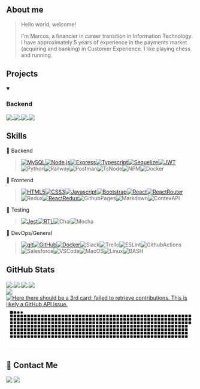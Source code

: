 ## About me

>Hello world, welcome!
>
>I'm Marcos, a financier in career transition in Information Technology.
>I have approximately 5 years of experience in the payments market (acquiring and banking) in Customer Experience. I like playing chess and running.

## Projects
 
<details open>
<summary><h3> Backend</h3></summary>
 

<a href="https://github.com/dopimentel/backend-trybe-futebol-clube#gh-dark-mode-only">
  <img height=150 align="center" src="https://github-readme-stats.vercel.app/api/pin/?username=dopimentel&repo=backend-trybe-futebol-clube&theme=dark#gh-dark-mode-only" />
</a>
<a href="https://github.com/dopimentel/backend-trybe-futebol-clube#gh-light-mode-only">
  <img height=150 align="center" src="https://github-readme-stats.vercel.app/api/pin/?username=dopimentel&repo=backend-trybe-futebol-clube&theme=light#gh-light-mode-only" />
</a>



<a href="https://github.com/dopimentel/backend-trybers-and-dragons#gh-dark-mode-only">
  <img height=150 align="center" src="https://github-readme-stats.vercel.app/api/pin/?username=dopimentel&repo=backend-trybers-and-dragons&theme=dark#gh-dark-mode-only" />
</a>
<a href="https://github.com/dopimentel/backend-trybers-and-dragons#gh-light-mode-only">
  <img height=150 align="center" src="https://github-readme-stats.vercel.app/api/pin/?username=dopimentel&repo=backend-trybers-and-dragons&theme=light#gh-light-mode-only" />
</a>


</details>

## Skills

📍 Backend
> [![MySQL][MySQL]][MySQL-url][![Node.js][Node.js]][Node.js-url][![Express][Express]][Express-url][![Typescript][Typescript]][Typescript-url][![Sequelize][Sequelize]][Sequelize-url][![JWT][JWT]][JWT-url]![Python][Python]![Railway][Railway]![Postman][Postman]![TsNode][TsNode]![NPM][NPM]![Docker]

<!-- BACK-END -->
[MySQL]: https://img.shields.io/badge/mysql-4479A1?style=for-the-badge&logo=mysql&logoColor=white
[MySQL-url]: https://dev.mysql.com/doc/
[Node.js]: https://img.shields.io/badge/node.js-339933?style=for-the-badge&logo=node.js&logoColor=white
[Node.js-url]: https://nodejs.org/
[Typescript]: https://img.shields.io/badge/typescript-3178C6?style=for-the-badge&logo=typescript&logoColor=white
[Typescript-url]: https://www.typescriptlang.org/
[Typescript-url]: https://www.typescriptlang.org/
[Docker]: https://img.shields.io/badge/docker-2496ED?style=for-the-badge&logo=docker&logoColor=white
[Docker-url]: https://www.docker.com/
[Sequelize]: https://img.shields.io/badge/Sequelize-52B0E7?style=for-the-badge&logo=Sequelize&logoColor=white
[Sequelize-url]: https://github.com/dopimentel/back-end-trybe-futebol-clube
[Express]: https://img.shields.io/badge/Express%20js-000000?style=for-the-badge&logo=express&logoColor=white
[Express-url]: https://github.com/dopimentel/back-end-trybe-futebol-clube
[JWT]: https://img.shields.io/badge/JWT-000000?style=for-the-badge&logo=JSON%20web%20tokens&logoColor=white
[JWT-url]: https://github.com/dopimentel/back-end-trybe-futebol-clube
[Python]: https://img.shields.io/badge/python-3670A0?style=for-the-badge&logo=python&logoColor=ffdd54
[Railway]: https://img.shields.io/badge/Railway-131415?style=for-the-badge&logo=railway&logoColor=white
[Postman]: https://img.shields.io/badge/Postman-FF6C37?style=for-the-badge&logo=Postman&logoColor=white
[TsNode]: https://img.shields.io/badge/ts--node-3178C6?style=for-the-badge&logo=ts-node&logoColor=white
[NPM]: https://img.shields.io/badge/npm-CB3837?style=for-the-badge&logo=npm&logoColor=white

📍 Frontend

> [![HTML5][HTML5]][HTML5-url][![CSS3][CSS3]][CSS3-url][![Javascript][Javascript]][Javascript-url][![Bootstrap][Bootstrap.com]][Bootstrap-url][![React][React.js]][React-url][![ReactRouter][ReactRouter]][ReactRouter-url]![Redux][Redux][![ReactRedux][ReactRedux.js]][ReactRedux-url]![GithubPages][GithubPages]![Markdown][Markdown]![ContexAPI][ContextAPI]



<!-- FRONT END -->
[ContextAPI]: https://img.shields.io/badge/Context_API-0088CC.svg?&style=for-the-badge&logo=react&logoColor=white
[HTML5]: https://img.shields.io/badge/html5-E34F26?style=for-the-badge&logo=html5&logoColor=white
[HTML5-URL]: https://developer.mozilla.org/en-US/docs/Glossary/HTML5
[CSS3]: https://img.shields.io/badge/css_3-1572B6?style=for-the-badge&logo=css3&logoColor=white
[CSS3-url]: https://developer.mozilla.org/pt-BR/docs/Web/CSS
[Javascript]: https://img.shields.io/badge/javascript-%23323330.svg?style=for-the-badge&logo=javascript&logoColor=%23F7DF1E
[Javascript-url]: https://developer.mozilla.org/pt-BR/docs/Web/JavaScript
[Bootstrap.com]: https://img.shields.io/badge/Bootstrap-563D7C?style=for-the-badge&logo=bootstrap&logoColor=white
[Bootstrap-url]: https://getbootstrap.com
[React.js]: https://img.shields.io/badge/React-20232A?style=for-the-badge&logo=react&logoColor=61DAFB
[React-url]: https://reactjs.org/
[ReactRedux.js]: https://img.shields.io/badge/react_redux-764ABC?style=for-the-badge&logo=redux&logoColor=white
[ReactRedux-url]: https://react-redux.js.org/
[ReactRouter]: https://img.shields.io/badge/React_Router-20232A?style=for-the-badge&logo=reactrouter&logoColor=CA4245
[ReactRouter-url]: https://reactrouter.com/en/main
[Redux]: https://img.shields.io/badge/Redux-593D88?style=for-the-badge&logo=redux&logoColor=white
[GithubPages]: https://img.shields.io/badge/GitHub%20Pages-222222?style=for-the-badge&logo=GitHub%20Pages&logoColor=white
[Markdown]: https://img.shields.io/badge/Markdown-000000?style=for-the-badge&logo=markdown&logoColor=white


📍 Testing

 > [![Jest][Jest]][Jest-url][![RTL][RTL]][RTL-url]![Chai][Chai]![Mocha][Mocha]

 <!-- TESTING -->
[Jest]: https://img.shields.io/badge/jest-C21325?style=for-the-badge&logo=jest&logoColor=white
[Jest-url]: https://jestjs.io/
[RTL]: https://img.shields.io/badge/testing_library-E33332?style=for-the-badge&logo=testing-library&logoColor=white
[RTL-url]: https://testing-library.com/
[Chai]: https://img.shields.io/badge/chai-A30701?style=for-the-badge&logo=chai&logoColor=white
[Mocha]: https://img.shields.io/badge/Mocha-8D6748?style=for-the-badge&logo=Mocha&logoColor=white

📍 DevOps/General

 >[![git][git]][git-url][![GitHub][GitHub]][GitHub-url][![Docker][Docker]][Docker-url]![Slack][Slack]![Trello][Trello]![ESLint][ESLint]![GithubActions][GithubActions]![Salesforce][Salesforce]![VSCode][VSCode]![MacOS][MacOS]![Linux][Linux]![BASH][BASH]
 
[git]: https://img.shields.io/badge/git-F05032?style=for-the-badge&logo=git&logoColor=white
[git-url]: https://git-scm.com/doc
[GitHub]: https://img.shields.io/badge/GitHub-100000?style=for-the-badge&logo=github&logoColor=white
[GitHub-url]: https://github.com/dopimentel
[Slack]: https://img.shields.io/badge/Slack-4A154B?style=for-the-badge&logo=slack&logoColor=white
[Trello]: https://img.shields.io/badge/Trello-0052CC?style=for-the-badge&logo=trello&logoColor=white
[Shell]: https://img.shields.io/badge/Shell_Script-121011?style=for-the-badge&logo=gnu-bash&logoColor=white
[ESLint]: https://img.shields.io/badge/eslint-3A33D1?style=for-the-badge&logo=eslint&logoColor=white
[GithubActions]: https://img.shields.io/badge/GitHub_Actions-2088FF?style=for-the-badge&logo=github-actions&logoColor=white
[Salesforce]: https://img.shields.io/badge/Salesforce-00A1E0?style=for-the-badge&logo=Salesforce&logoColor=white
[VSCode]: https://img.shields.io/badge/Vscode-007ACC?style=for-the-badge&logo=visual-studio-code&logoColor=white
[MacOS]: https://img.shields.io/badge/mac%20os-000000?style=for-the-badge&logo=apple&logoColor=white
[Linux]: https://img.shields.io/badge/Linux-FCC624?style=for-the-badge&logo=linux&logoColor=black
[BASH]: https://img.shields.io/badge/Bash-4EAA25.svg?&style=for-the-badge&logo=GNUBash&logoColor=white



## GitHub Stats


<a href="https://github.com/dopimentel/github-readme-stats#gh-dark-mode-only">
  <img height=200 align="center" src="https://dopimentel-github-readme-stats.vercel.app/api?username=dopimentel&show_icons=true&rank_icon=percentile&theme=dark#gh-dark-mode-only" />
</a>
<a href="https://github.com/dopimentel/github-readme-stats#gh-dark-mode-only">
  <img height=200 align="center" src="https://dopimentel-github-readme-stats.vercel.app/api/top-langs?username=dopimentel&show_icons=true&theme=dark#gh-dark-mode-only" />
</a>
<a href="https://github.com/dopimentel/github-readme-stats#gh-light-mode-only">
  <img height=200 align="center" src="https://dopimentel-github-readme-stats.vercel.app/api?username=dopimentel&show_icons=true&rank_icon=percentile&theme=light#gh-light-mode-only" />
</a>
<a href="https://github.com/dopimentel/github-readme-stats#gh-light-mode-only">
  <img height=200 align="center" src="https://dopimentel-github-readme-stats.vercel.app/api/top-langs?username=dopimentel&show_icons=true&theme=light#gh-light-mode-only" />
</a>
<br>
<a href="https://github.com/dopimentel/github-readme-stats#gh-dark-mode-only">
  <img height=189 align="center" src="https://github-readme-streak-stats.herokuapp.com/?user=dopimentel&theme=dark#gh-dark-mode-only" />
</a>
<a href="https://github.com/dopimentel/github-readme-stats#gh-light-mode-only">
  <img height=189 align="center" src="https://github-readme-streak-stats.herokuapp.com/?user=dopimentel&theme=light#gh-light-mode-only" alt="Here there should be a 3rd card: failed to retrieve contributions. This is likely a GitHub API issue." />
</a>



  
<picture>
  <source media="(prefers-color-scheme: dark)" srcset="https://raw.githubusercontent.com/dopimentel/dopimentel/output/github-contribution-grid-snake-dark.svg">
  <source media="(prefers-color-scheme: light)" srcset="https://raw.githubusercontent.com/dopimentel/dopimentel/output/github-contribution-grid-snake.svg">
  <img alt="github contribution grid snake animation" src="https://raw.githubusercontent.com/dopimentel/dopimentel/output/github-contribution-grid-snake.svg">
</picture>

## 💬 Contact Me

<div align="left" style="display: inline_block">
  
  <a href="https://www.linkedin.com/in/marcoscoutinho" target="_blank"><img height="28rem" src="https://img.shields.io/badge/LinkedIn-0077B5?style=for-the-badge&logo=linkedin&logoColor=white"></a> 
  <a href = "mailto:mpc_marcos@hotmail.com"><img height="28rem" src="https://img.shields.io/badge/outlook-0078D4?style=for-the-badge&logo=microsoftoutlook&logoColor=white" target="_blank"></a>
</div>
